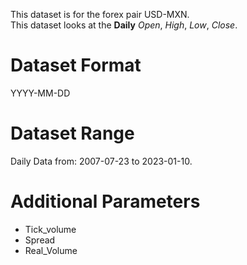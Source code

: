 This dataset is for the forex pair USD-MXN.    
This dataset looks at the **Daily** _Open_, _High_, _Low_, _Close_.   

# Dataset Format  

YYYY-MM-DD    

# Dataset Range    

Daily Data from: 2007-07-23 to 2023-01-10.    

# Additional Parameters    

* Tick_volume    
* Spread    
* Real_Volume    
 